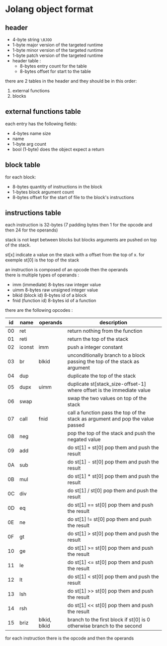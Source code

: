 # Jolang object format

## header

- 4-byte string ```\0JOO```
- 1-byte major version of the targeted runtime
- 1-byte minor version of the targeted runtime
- 1-byte patch version of the targeted runtime
- header table :
    - 8-bytes entry count for the table
    - 8-bytes offset for start to the table

there are 2 tables in the header and they should be in this order:

1. external functions
3. blocks

## external functions table

each entry has the following fields:

- 4-bytes name size
- name
- 1-byte arg count
- bool (1-byte) does the object expect a return

## block table

for each block:

- 8-bytes quantity of instructions in the block
- 1-bytes block argument count
- 8-bytes offset for the start of file to the block's instructions

## instructions table

each instruction is 32-bytes (7 padding bytes then 1 for the opcode and then 24 for the operands)

stack is not kept between blocks but blocks arguments are pushed on top of the stack.

st[x] indicate a value on the stack with a offset from the top of x.
for exemple st[0] is the top of the stack 

an instruction is composed of an opcode then the operands<br>
there is multiple types of operands : 
- imm (immediate) 8-bytes raw integer value
- uimm 8-bytes raw unsigned integer value
- blkid (block id) 8-bytes id of a block
- fnid (function id) 8-bytes id of a function

there are the following opcodes : 

| id | name       | operands                | description                                                                    |
| -- | --         | --                      | --                                                                             |
| 00 | ret        |                         | return nothing from the function                                               |
| 01 | reti       |                         | return the top of the stack                                                    |
| 02 | iconst     | imm                     | push a integer constant                                                        |
| 03 | br         | blkid                   | unconditionally branch to a block passing the top of the stack as argument     |
| 04 | dup        |                         | duplicate the top of the stack                                                 |
| 05 | dupx       | uimm                     | duplicate st[stack_size-offset-1] where offset is the immediate value          |
| 06 | swap       |                         | swap the two values on top of the stack                                        |
| 07 | call       | fnid                    | call a function pass the top of the stack as argument and pop the value passed |
| 08 | neg        |                         | pop the top of the stack and push the negated value                            |
| 09 | add        |                         | do st[1] + st[0] pop them and push the result                                  |
| 0A | sub        |                         | do st[1] - st[0] pop them and push the result                                  |
| 0B | mul        |                         | do st[1] * st[0] pop them and push the result                                  |
| 0C | div        |                         | do st[1] / st[0] pop them and push the result                                  |
| 0D | eq         |                         | do st[1] == st[0] pop them and push the result                                 |
| 0E | ne         |                         | do st[1] != st[0] pop them and push the result                                 |
| 0F | gt         |                         | do st[1] > st[0] pop them and push the result                                  |
| 10 | ge         |                         | do st[1] >= st[0] pop them and push the result                                 |
| 11 | le         |                         | do st[1] <= st[0] pop them and push the result                                 |
| 12 | lt         |                         | do st[1] < st[0] pop them and push the result                                  |
| 13 | lsh        |                         | do st[1] >> st[0] pop them and push the result                                 |
| 14 | rsh        |                         | do st[1] << st[0] pop them and push the result                                 |
| 15 | briz       | blkid, blkid            | branch to the first block if st[0] is 0 otherwise branch to the second         |

for each instruction there is the opcode and then the operands
